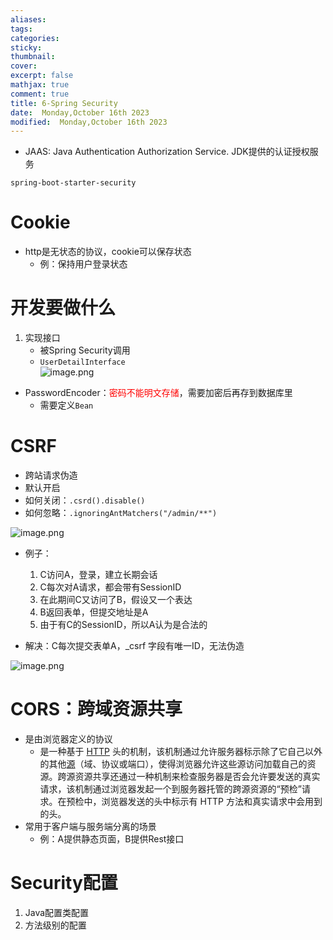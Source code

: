 ```yaml
---
aliases: 
tags: 
categories:
sticky:
thumbnail:
cover: 
excerpt: false
mathjax: true
comment: true
title: 6-Spring Security
date:  Monday,October 16th 2023
modified:  Monday,October 16th 2023
---
```

- JAAS: Java Authentication Authorization Service. JDK提供的认证授权服务

`spring-boot-starter-security`

# Cookie

- http是无状态的协议，cookie可以保存状态
	- 例：保持用户登录状态

# 开发要做什么

1. 实现接口
	- 被Spring Security调用
	- `UserDetailInterface`  
![image.png](https://chillcharlie-img.oss-cn-hangzhou.aliyuncs.com/image%2F2023%2F10%2F16%2F0dd61f796a4a66bb935bc6ffaebd9676_20231016193806.png)

- PasswordEncoder：<font color="#ff0000">密码不能明文存储</font>，需要加密后再存到数据库里
	- 需要定义`Bean`

# CSRF

- 跨站请求伪造
- 默认开启
- 如何关闭：`.csrd().disable()`
- 如何忽略：`.ignoringAntMatchers("/admin/**")`

![image.png](https://chillcharlie-img.oss-cn-hangzhou.aliyuncs.com/image%2F2023%2F10%2F16%2F485966b40e6bb369ce1b793d15d48bf1_20231016205535.png)

- 例子：
	1. C访问A，登录，建立长期会话
	2. C每次对A请求，都会带有SessionID
	3. 在此期间C又访问了B，假设又一个表达
	4. B返回表单，但提交地址是A
	5. 由于有C的SessionID，所以A认为是合法的

- 解决：C每次提交表单A，\_csrf 字段有唯一ID，无法伪造

![image.png](https://chillcharlie-img.oss-cn-hangzhou.aliyuncs.com/image%2F2023%2F10%2F16%2F6a1a8a2f1ac8edf6f33638931d9d15b6_20231016210157.png)


# CORS：跨域资源共享

- 是由浏览器定义的协议
	- 是一种基于 [HTTP](https://developer.mozilla.org/zh-CN/docs/Glossary/HTTP) 头的机制，该机制通过允许服务器标示除了它自己以外的其他[源](https://developer.mozilla.org/zh-CN/docs/Glossary/Origin)（域、协议或端口），使得浏览器允许这些源访问加载自己的资源。跨源资源共享还通过一种机制来检查服务器是否会允许要发送的真实请求，该机制通过浏览器发起一个到服务器托管的跨源资源的“预检”请求。在预检中，浏览器发送的头中标示有 HTTP 方法和真实请求中会用到的头。
- 常用于客户端与服务端分离的场景
	- 例：A提供静态页面，B提供Rest接口


# Security配置

1. Java配置类配置
2. 方法级别的配置